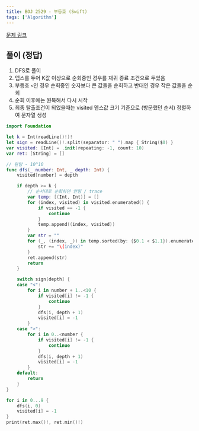 ```yaml
---
title: BOJ 2529 - 부등호 (Swift)
tags: ['Algorithm']
---
```


[문제 링크](https://www.acmicpc.net/problem/2529)

## 풀이 (정답)

1. DFS로 풀이
2. 뎁스를 두어 K값 이상으로 순회중인 경우를 재귀 종료 조건으로 두었음
3. 부등호 `<`인 경우 순회중인 숫자보다 큰 값들을 순회하고 반대인 경우 작은 값들을 순회
4. 순회 이후에는 원복해서 다시 시작
5. 최종 탈출조건이 되었을때는 visited 뎁스값 크기 기준으로 (방문했던 순서) 정렬하여 문자열 생성

```swift
import Foundation

let k = Int(readLine()!)!
let sign = readLine()!.split(separator: " ").map { String($0) }
var visited: [Int] = .init(repeating: -1, count: 10)
var ret: [String] = []

// 완탐 - 10^10
func dfs(_ number: Int, _ depth: Int) {
    visited[number] = depth

    if depth >= k {
        // 순서대로 순회하면 안됨 / trace
        var temp: [(Int, Int)] = []
        for (index, visited) in visited.enumerated() {
            if visited == -1 {
                continue
            }
            temp.append((index, visited))
        }
        var str = ""
        for (_, (index, _)) in temp.sorted(by: {$0.1 < $1.1}).enumerated() {
            str += "\(index)"
        }
        ret.append(str)
        return
    }

    switch sign[depth] {
    case "<":
        for i in number + 1..<10 {
            if visited[i] != -1 {
                continue
            }
            dfs(i, depth + 1)
            visited[i] = -1
        }
    case ">":
        for i in 0..<number {
            if visited[i] != -1 {
                continue
            }
            dfs(i, depth + 1)
            visited[i] = -1
        }
    default:
        return
    }
}

for i in 0...9 {
    dfs(i, 0)
    visited[i] = -1
}
print(ret.max()!, ret.min()!)
```

